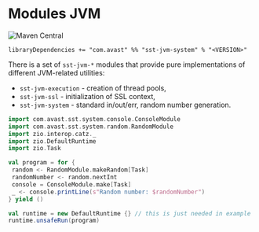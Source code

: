 # Modules JVM

![Maven Central](https://img.shields.io/maven-central/v/com.avast/sst-jvm-system_2.12)

`libraryDependencies += "com.avast" %% "sst-jvm-system" % "<VERSION>"`

There is a set of `sst-jvm-*` modules that provide pure implementations of different JVM-related utilities:
 
 * `sst-jvm-execution` - creation of thread pools,
 * `sst-jvm-ssl` - initialization of SSL context,
 * `sst-jvm-system` - standard in/out/err, random number generation.
  
 ```scala mdoc
import com.avast.sst.system.console.ConsoleModule
import com.avast.sst.system.random.RandomModule
import zio.interop.catz._
import zio.DefaultRuntime
import zio.Task
 
val program = for {
  random <- RandomModule.makeRandom[Task]
  randomNumber <- random.nextInt
  console = ConsoleModule.make[Task]
  _ <- console.printLine(s"Random number: $randomNumber")
} yield ()

val runtime = new DefaultRuntime {} // this is just needed in example
runtime.unsafeRun(program)
 ```
